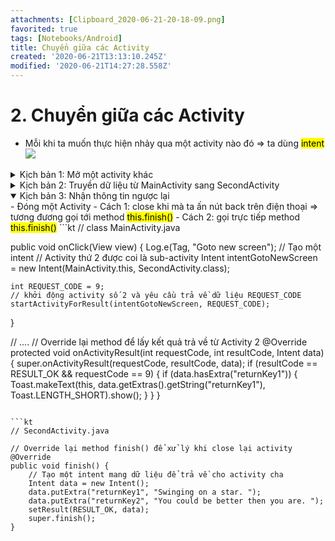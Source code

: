 ```yaml
---
attachments: [Clipboard_2020-06-21-20-18-09.png]
favorited: true
tags: [Notebooks/Android]
title: Chuyển giữa các Activity
created: '2020-06-21T13:13:10.245Z'
modified: '2020-06-21T14:27:28.558Z'
---
```


# 2. Chuyển giữa các Activity
- Mỗi khi ta muốn thực hiện nhảy qua một activity nào đó => ta dùng <mark>intent</mark>
![](@attachment/Clipboard_2020-06-21-20-18-09.png)

<details close>
<summary>Kịch bản 1: Mở một activity khác</summary>
<markdown>
- Step 1. MainActivity: tạo một intent để chuyển sang second activity
- Step 2. SecondActivity: activity thứ 2

```kt
public void onClick(View view) {
    Log.e(Tag, "Goto new screen");
    // Tạo một intent
    Intent intentGotoNewScreen = new Intent(MainActivity.this, SecondActivity.class);
    startActivity(intentGotoNewScreen);
}
```
</markdown>
</details>

<details close>
<summary>Kịch bản 2: Truyền dữ liệu từ MainActivity sang SecondActivity</summary>
<markdown>
```kt
@Override
public void onClick(View view) {
    Log.e(Tag, "Goto new screen");
    // Tạo một intent
    Intent intentGotoNewScreen = new Intent(MainActivity.this, SecondActivity.class);

    // Gửi đi dữ liệu tới activity second theo key-value
    intentGotoNewScreen.putExtra("key1", "value1");
    intentGotoNewScreen.putExtra("key2", "value2");

    // start Activity 2
    startActivity(intentGotoNewScreen);
}
```

```kt
// Dữ liệu được bọc trong lớp bundle khi chuyển giữa các activity
Bundle extraInfomation = getIntent().getExtras();

// lấy ra theo keyword
String key1 = extraInfomation.getString("key1");
String key2 =  extraInfomation.getString("key2");

Log.e(Tag, key1);
Log.e(Tag, key2);
```

</markdown>
</details>

<details open>
<summary>Kịch bản 3: Nhận thông tin ngược lại</summary>
<markdown>
- Đóng một Activity
  - Cách 1: close khi mà ta ấn nút back trên điện thoại => tương đương gọi tới method <mark>this.finish()</mark>
  - Cách 2: gọi trực tiếp method <mark>this.finish()</mark>
```kt
// class MainActivity.java

public void onClick(View view) {
    Log.e(Tag, "Goto new screen");
    // Tạo một intent
    // Activity thứ 2 được coi là sub-activity
    Intent intentGotoNewScreen = new Intent(MainActivity.this, SecondActivity.class);

    int REQUEST_CODE = 9;
    // khởi động activity số 2 và yêu cầu trả về dữ liệu REQUEST_CODE
    startActivityForResult(intentGotoNewScreen, REQUEST_CODE);
}


// ....
// Override lại method để lấy kết quả trả về từ Activity 2
@Override
protected void onActivityResult(int requestCode, int resultCode, Intent data) {
    super.onActivityResult(requestCode, resultCode, data);
    if (resultCode == RESULT_OK && requestCode == 9) {
        if (data.hasExtra("returnKey1")) {
            Toast.makeText(this, data.getExtras().getString("returnKey1"),
                    Toast.LENGTH_SHORT).show();
        }
    }
}
```

```kt
// SecondActivity.java

// Override lại method finish() để xử lý khi close lại activity
@Override
public void finish() {
    // Tạo một intent mang dữ liệu để trả về cho activity cha
    Intent data = new Intent();
    data.putExtra("returnKey1", "Swinging on a star. ");
    data.putExtra("returnKey2", "You could be better then you are. ");
    setResult(RESULT_OK, data);
    super.finish();
}
```
</markdown>
</details>

